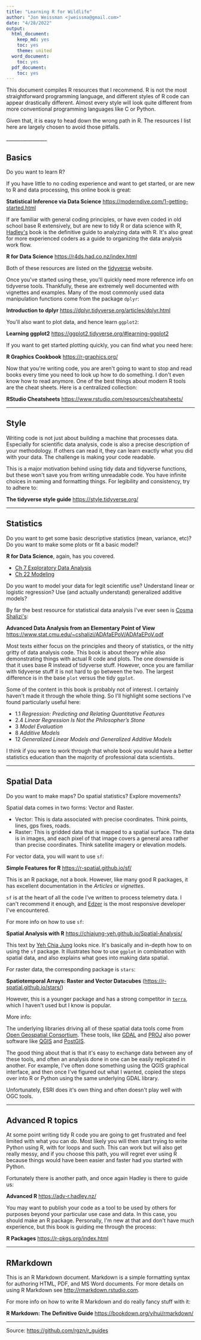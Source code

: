 ```yaml
---
title: "Learning R for Wildlife"
author: "Jon Weissman <jweissma@gmail.com>"
date: "4/28/2022"
output:
  html_document:
    keep_md: yes
    toc: yes
    theme: united
  word_document:
    toc: yes
  pdf_document:
    toc: yes
---
```


This document compiles R resources that I recommend. R is not the most
straightforward programming language, and different styles of R code can appear
drastically different. Almost every style will look quite different from more 
conventional programming languages like C or Python. 

Given that, it is easy to head down the wrong path in R. The resources I list 
here are largely chosen to avoid those pitfalls. 

<base target="_top"/>
_________________

## Basics

Do you want to learn R?

If you have little to no coding experience and want to get started, or are 
new to R and data processing, this online book is great:

__Statistical Inference via Data Science__
https://moderndive.com/1-getting-started.html

If are familiar with general coding principles, or have even coded in old school 
base R extensively, but are new to tidy R or data science with R, 
[Hadley's](https://github.com/hadley) book is the definitive 
guide to analyzing data with R. It's also great for more experienced coders as
a guide to organizing the data analysis work flow. 

__R for Data Science__
https://r4ds.had.co.nz/index.html


Both of these resources are listed on the 
[tidyverse](https://www.tidyverse.org/learn/) website.

Once you've started using these, you'll quickly need more reference info on 
tidyverse tools. Thankfully, these are extremely well documented with vignettes
and examples. Many of the most commonly used data manipulation functions come
from the package `dplyr`:

__Introduction to dplyr__ https://dplyr.tidyverse.org/articles/dplyr.html

You'll also want to plot data, and hence learn `ggplot2`:

__Learning ggplot2__ https://ggplot2.tidyverse.org/#learning-ggplot2

If you want to get started plotting quickly, you can find what you need here:

__R Graphics Cookbook__ https://r-graphics.org/


Now that you're writing code, you are aren't going to want to stop and read 
books every time you need to look up how to do something. I don't even know how 
to read anymore. One of the best things
about modern R tools are the cheat sheets. Here is a centralized collection:

__RStudio Cheatsheets__ https://www.rstudio.com/resources/cheatsheets/

_________________

## Style 

Writing code is not just about building a machine that processes data. 
Especially for scientific data analysis, code is also a precise description 
of your methodology. If others can read it, they can learn exactly what you did 
with your data. The challenge is making your code readable. 

This is a major motivation behind using tidy data and tidyverse functions, but
these won't save you from writing unreadable code. You have infinite choices in 
naming and formatting things. For legibility and consistency, try to adhere to:

__The tidyverse style guide__ https://style.tidyverse.org/

_________________

## Statistics

Do you want to get some basic descriptive statistics (mean, variance, etc)?
Do you want to make some plots or fit a basic model?

__R for Data Science__, again, has you covered.

- [Ch 7  Exploratory Data Analysis](https://r4ds.had.co.nz/exploratory-data-analysis.html)
- [Ch 22 Modeling](https://r4ds.had.co.nz/model-intro.html)

Do you want to model your data for legit scientific use? 
Understand linear or logistic regression?
Use (and actually understand) generalized additive models? 

By far the best resource for statistical data analysis I've ever seen is 
[Cosma Shalizi's](http://bactra.org/): 

__Advanced Data Analysis from an Elementary Point of View__
https://www.stat.cmu.edu/~cshalizi/ADAfaEPoV/ADAfaEPoV.pdf 

Most texts either focus on the principles and theory of statistics, or the 
nitty gritty of data analysis code. This book is about theory while
also demonstrating things with actual R code and plots. The one 
downside is that it uses base R instead of tidyverse stuff. However, once you
are familiar with tidyverse stuff it is not hard to go between the two. The 
largest difference is in the base `plot` versus the tidy `ggplot`.

Some of the content in this book is probably not of interest. I certainly
haven't made it through the whole thing. 
So I'll highlight some sections I've found particularly useful here: 

- 1.1   _Regression: Predicting and Relating Quantitative Features_
- 2.4   _Linear Regression Is Not the Philosopher’s Stone_
- 3     _Model Evaluation_
- 8     _Additive Models_
- 12    _Generalized Linear Models and Generalized Additive Models_
  
I think if you were to work through that whole book you would have a better 
statistics education than the majority of professional data scientists.
  
_________________

## Spatial Data

Do you want to make maps? Do spatial statistics? Explore movements?

Spatial data comes in two forms: Vector and Raster. 
  
  - Vector: This is data associated with precise coordinates. Think points, 
  lines, gps fixes, roads. 
  - Raster: This is gridded data that is mapped to a spatial surface. The data
  is in images, and each pixel of that image covers a general area rather than 
  precise coordinates. Think satellite imagery or elevation models.
  
For vector data, you will want to use `sf`:

__Simple Features for R__
https://r-spatial.github.io/sf/

This is an R package, not a book. However, like many good R packages, it has
excellent documentation in the _Articles_ or _vignettes_. 

`sf` is at the heart of all the code I've written to process telemetry data. 
I can't recommend it enough, and [Edzer](https://github.com/edzer) is the most
responsive developer I've encountered. 

For more info on how to use `sf`:    

__Spatial Analysis with R__
https://chiajung-yeh.github.io/Spatial-Analysis/

This text by [Yeh Chia Jung](https://github.com/chiajung-yeh) looks nice. 
It's basically and in-depth how to on using the `sf` package. 
It illustrates how to use `ggplot` in combination with spatial data, and also 
explains what goes into making data spatial. 


For raster data, the corresponding package is `stars`:

__Spatiotemporal Arrays: Raster and Vector Datacubes__
(https://r-spatial.github.io/stars/)

However, this is a younger package and has a strong competitor in 
[`terra`](https://rspatial.org/terra/pkg/index.html), which I haven't used but I
know is popular.

More info: 

The underlying libraries driving all of these spatial data tools come from 
[Open Geospatial Consortium](https://www.osgeo.org/partners/ogc/).
These tools, like [GDAL](https://gdal.org/) and [PROJ](https://proj.org/) also
power software like [QGIS](https://www.qgis.org/en/site/) and 
[PostGIS](https://postgis.net/). 

The good thing about that is that it's easy to exchange data between any of 
these tools, and often an analysis done in one can be easily replicated in 
another. For example, I've often done something using the QGIS graphical 
interface, and then once I've figured out what I wanted, copied the steps over
into R or Python using the same underlying GDAL library. 

Unfortunately, ESRI does it's own thing and often doesn't play well with OGC 
tools. 


_________________  
  
## Advanced R topics
  
At some point writing tidy R code you are going to get frustrated and feel
limited with what you can do. Most likely you will then start trying to write
Python using R, with for loops and such. This can work but will also get
really messy, and if you choose this path, you will regret ever using R 
because things would have been easier and faster had you started with Python. 

Fortunately there is another path, and once again Hadley is there to guide us:

__Advanced R__
https://adv-r.hadley.nz/

You may want to publish your code as a tool to be used by others for purposes 
beyond your particular use case and data. In this case, you should make an R 
package. Personally, I'm new at that and don't have much experience, but this
book is guiding me through the process:

__R Packages__
https://r-pkgs.org/index.html

_________________

## RMarkdown

This is an R Markdown document. Markdown is a simple formatting syntax for authoring HTML, PDF, and MS Word documents. For more details on using R Markdown see <http://rmarkdown.rstudio.com>.
  
For more info on how to write R Markdown and do really fancy stuff with it:

__R Markdown: The Definitive Guide__
https://bookdown.org/yihui/rmarkdown/
  
_________________

Source: https://github.com/rgzn/r_guides
